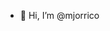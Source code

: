 - 👋 Hi, I’m @mjorrico

<!---
- 👀 I’m interested in ...
- 🌱 I’m currently learning ...
- 💞️ I’m looking to collaborate on ...
<a rel="me" href="https://qoto.org/@enrico">Mastodon</a>
mjorrico/mjorrico is a ✨ special ✨ repository because its `README.md` (this file) appears on your GitHub profile.
You can click the Preview link to take a look at your changes.
--->
